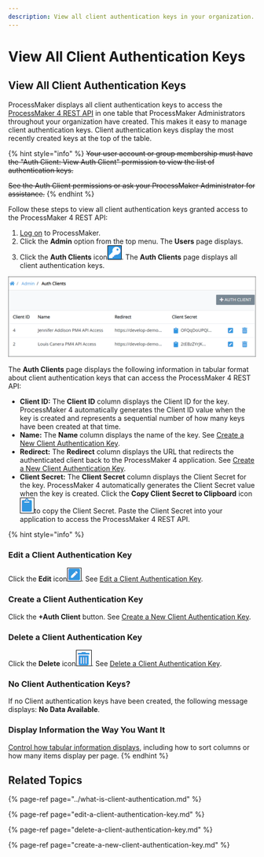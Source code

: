 ```yaml
---
description: View all client authentication keys in your organization.
---
```


# View All Client Authentication Keys

## View All Client Authentication Keys <a id="view-all-scripts"></a>

ProcessMaker displays all client authentication keys to access the [ProcessMaker 4 REST API](https://develop-demo.bpm4.qa.processmaker.net/api/documentation) in one table that ProcessMaker Administrators throughout your organization have created. This makes it easy to manage client authentication keys. Client authentication keys display the most recently created keys at the top of the table.

{% hint style="info" %}
~~Your user account or group membership must have the "Auth Client: View Auth Client" permission to view the list of authentication keys.~~

~~See the Auth Client permissions or ask your ProcessMaker Administrator for assistance.~~
{% endhint %}

Follow these steps to view all client authentication keys granted access to the ProcessMaker 4 REST API:

1. [Log on](../../../using-processmaker/log-in.md#log-in) to ProcessMaker.
2. Click the **Admin** option from the top menu. The **Users** page displays.
3. Click the **Auth Clients** icon![](../../../.gitbook/assets/auth-client-icon-admin.png). The **Auth Clients** page displays all client authentication keys. 

![&quot;Auth Clients&quot; page displays all client authentication keys that can access the ProcessMaker 4 REST API](../../../.gitbook/assets/auth-client-page-admin.png)

The **Auth Clients** page displays the following information in tabular format about client authentication keys that can access the ProcessMaker 4 REST API:

* **Client ID:** The **Client ID** column displays the Client ID for the key. ProcessMaker 4 automatically generates the Client ID value when the key is created and represents a sequential number of how many keys have been created at that time.
* **Name:** The **Name** column displays the name of the key. See [Create a New Client Authentication Key](create-a-new-client-authentication-key.md).
* **Redirect:** The **Redirect** column displays the URL that redirects the authenticated client back to the ProcessMaker 4 application. See [Create a New Client Authentication Key](create-a-new-client-authentication-key.md).
* **Client Secret:** The **Client Secret** column displays the Client Secret for the key. ProcessMaker 4 automatically generates the Client Secret value when the key is created. Click the **Copy Client Secret to Clipboard** icon![](../../../.gitbook/assets/copy-icon-admin.png)to copy the Client Secret. Paste the Client Secret into your application to access the ProcessMaker 4 REST API.

{% hint style="info" %}
### Edit a Client Authentication Key

Click the **Edit** icon![](../../../.gitbook/assets/edit-icon.png). See [Edit a Client Authentication Key](edit-a-client-authentication-key.md).

### Create a Client Authentication Key

Click the **+Auth Client** button. See [Create a New Client Authentication Key](create-a-new-client-authentication-key.md#create-a-client-authentication-key).

### Delete a Client Authentication Key

Click the **Delete** icon![](../../../.gitbook/assets/trash-icon-process-modeler-processes.png). See [Delete a Client Authentication Key](delete-a-client-authentication-key.md#delete-a-client-authentication-key).

### No Client Authentication Keys?

If no Client authentication keys have been created, the following message displays: **No Data Available**.

### Display Information the Way You Want It

[Control how tabular information displays](../../../using-processmaker/control-how-requests-display-in-a-tab.md), including how to sort columns or how many items display per page.
{% endhint %}

## Related Topics

{% page-ref page="../what-is-client-authentication.md" %}

{% page-ref page="edit-a-client-authentication-key.md" %}

{% page-ref page="delete-a-client-authentication-key.md" %}

{% page-ref page="create-a-new-client-authentication-key.md" %}

